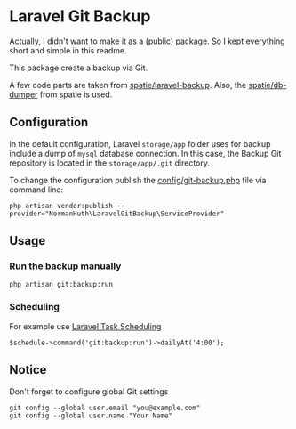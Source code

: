 # Laravel Git Backup

Actually, I didn't want to make it as a (public) package. So I kept everything short and simple in this readme.

This package create a backup via Git.

A few code parts are taken from [spatie/laravel-backup](https://github.com/spatie/laravel-backup). Also, the [spatie/db-dumper](https://github.com/spatie/db-dumper) from spatie is used.

## Configuration

In the default configuration, Laravel `storage/app` folder uses for backup include a dump of `mysql` database connection. In this case, the Backup Git repository is located in the `storage/app/.git` directory.

To change the configuration publish the [config/git-backup.php](config/git-backup.php) file via command line:

```shell
php artisan vendor:publish --provider="NormanHuth\LaravelGitBackup\ServiceProvider"
```

## Usage

### Run the backup manually

```shell
php artisan git:backup:run
```

### Scheduling

For example use [Laravel Task Scheduling](https://laravel.com/docs/scheduling)

```shell
$schedule->command('git:backup:run')->dailyAt('4:00');
```

## Notice

Don't forget to configure global Git settings

```shell
git config --global user.email "you@example.com"
git config --global user.name "Your Name"
```
